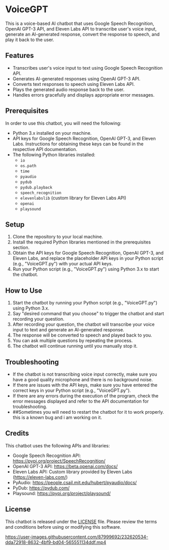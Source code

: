 # VoiceGPT 

This is a voice-based AI chatbot that uses Google Speech Recognition, OpenAI GPT-3 API, and Eleven Labs API to transcribe user's voice input, generate an AI-generated response, convert the response to speech, and play it back to the user.

## Features

- Transcribes user's voice input to text using Google Speech Recognition API.
- Generates AI-generated responses using OpenAI GPT-3 API.
- Converts text responses to speech using Eleven Labs API.
- Plays the generated audio response back to the user.
- Handles errors gracefully and displays appropriate error messages.

## Prerequisites

In order to use this chatbot, you will need the following:

- Python 3.x installed on your machine.
- API keys for Google Speech Recognition, OpenAI GPT-3, and Eleven Labs. Instructions for obtaining these keys can be found in the respective API documentation.
- The following Python libraries installed:
  - `io`
  - `os.path`
  - `time`
  - `pyaudio`
  - `pydub`
  - `pydub.playback`
  - `speech_recognition`
  - `elevenlabslib` (custom library for Eleven Labs API)
  - `openai`
  - `playsound`

## Setup

1. Clone the repository to your local machine.
2. Install the required Python libraries mentioned in the prerequisites section.
3. Obtain the API keys for Google Speech Recognition, OpenAI GPT-3, and Eleven Labs, and replace the placeholder API keys in your Python script (e.g., "VoiceGPT.py") with your actual API keys.
4. Run your Python script (e.g., "VoiceGPT.py") using Python 3.x to start the chatbot.

## How to Use

1. Start the chatbot by running your Python script (e.g., "VoiceGPT.py") using Python 3.x.
2. Say "desired command that you choose" to trigger the chatbot and start recording your question.
3. After recording your question, the chatbot will transcribe your voice input to text and generate an AI-generated response.
4. The response will be converted to speech and played back to you.
5. You can ask multiple questions by repeating the process.
6. The chatbot will continue running until you manually stop it.

## Troubleshooting

- If the chatbot is not transcribing voice input correctly, make sure you have a good quality microphone and there is no background noise.
- If there are issues with the API keys, make sure you have entered the correct keys in your Python script (e.g., "VoiceGPT.py").
- If there are any errors during the execution of the program, check the error messages displayed and refer to the API documentation for troubleshooting.
- ##Sometimes you will need to restart the chatbot for it to work properly. this is a known bug and i am working on it.

## Credits

This chatbot uses the following APIs and libraries:

- Google Speech Recognition API: https://pypi.org/project/SpeechRecognition/
- OpenAI GPT-3 API: https://beta.openai.com/docs/
- Eleven Labs API: Custom library provided by Eleven Labs (https://eleven-labs.com/)
- PyAudio: https://people.csail.mit.edu/hubert/pyaudio/docs/
- PyDub: https://pydub.com/
- Playsound: https://pypi.org/project/playsound/

## License

This chatbot is released under the [LICENSE](LICENSE) file. Please review the terms and conditions before using or modifying this software.

https://user-images.githubusercontent.com/87999692/232620534-dda72918-8632-4bf9-bd04-565551134ddf.mp4

